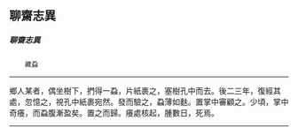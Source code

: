 

## 聊齋志異

##### 聊齋志異
　　`藏蝨`

* * *

鄉人某者，偶坐樹下，捫得一蝨，片紙裹之，塞樹孔中而去。後二三年，復經其處，忽憶之，視孔中紙裹宛然。發而驗之，蝨薄如麩。置掌中審顧之。少頃，掌中奇癢，而蝨腹漸盈矣。置之而歸。癢處核起，腫數日，死焉。

* * *

